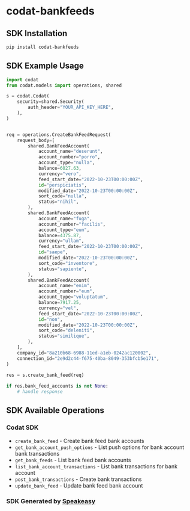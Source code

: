 # codat-bankfeeds

<!-- Start SDK Installation -->
## SDK Installation

```bash
pip install codat-bankfeeds
```
<!-- End SDK Installation -->

## SDK Example Usage
<!-- Start SDK Example Usage -->
```python
import codat
from codat.models import operations, shared

s = codat.Codat(
    security=shared.Security(
        auth_header="YOUR_API_KEY_HERE",
    ),
)


req = operations.CreateBankFeedRequest(
    request_body=[
        shared.BankFeedAccount(
            account_name="deserunt",
            account_number="porro",
            account_type="nulla",
            balance=6027.63,
            currency="vero",
            feed_start_date="2022-10-23T00:00:00Z",
            id="perspiciatis",
            modified_date="2022-10-23T00:00:00Z",
            sort_code="nulla",
            status="nihil",
        ),
        shared.BankFeedAccount(
            account_name="fuga",
            account_number="facilis",
            account_type="eum",
            balance=4375.87,
            currency="ullam",
            feed_start_date="2022-10-23T00:00:00Z",
            id="saepe",
            modified_date="2022-10-23T00:00:00Z",
            sort_code="inventore",
            status="sapiente",
        ),
        shared.BankFeedAccount(
            account_name="enim",
            account_number="eum",
            account_type="voluptatum",
            balance=7917.25,
            currency="vel",
            feed_start_date="2022-10-23T00:00:00Z",
            id="non",
            modified_date="2022-10-23T00:00:00Z",
            sort_code="deleniti",
            status="similique",
        ),
    ],
    company_id="8a210b68-6988-11ed-a1eb-0242ac120002",
    connection_id="2e9d2c44-f675-40ba-8049-353bfcb5e171",
)
    
res = s.create_bank_feed(req)

if res.bank_feed_accounts is not None:
    # handle response
```
<!-- End SDK Example Usage -->

<!-- Start SDK Available Operations -->
## SDK Available Operations

### Codat SDK

* `create_bank_feed` - Create bank feed bank accounts
* `get_bank_account_push_options` - List push options for bank account bank transactions
* `get_bank_feeds` - List bank feed bank accounts
* `list_bank_account_transactions` - List bank transactions for bank account
* `post_bank_transactions` - Create bank transactions
* `update_bank_feed` - Update bank feed bank account
<!-- End SDK Available Operations -->

### SDK Generated by [Speakeasy](https://docs.speakeasyapi.dev/docs/using-speakeasy/client-sdks)
